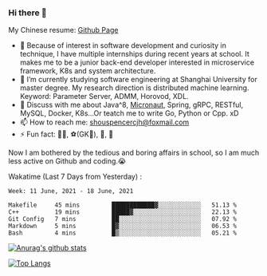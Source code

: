 ### Hi there 👋

My Chinese resume: [Github Page](https://spencercjh.github.io/resume/)

- 🔭 Because of interest in software development and curiosity in technique, I have multiple internships during recent years at school. It makes me to be a junior back-end developer interested in microservice framework, K8s and system architecture.
- 🌱 I’m currently studying software engineering at Shanghai University for master degree. My research direction is distributed machine learning. Keyword: Parameter Server, ADMM, Horovod, XDL.
- 💬 Discuss with me about Java^8, [Micronaut](http://micronaut.io/), Spring, gRPC, RESTful, MySQL, Docker, K8s...Or teatch me to write Go, Python or Cpp. xD
- 📫 How to reach me: shouspencercjh@foxmail.com
- ⚡ Fun fact: 🚴‍♂️, ⚽(GK🥅), 🏓, 🏸

Now I am bothered by the tedious and boring affairs in school, so I am much less active on Github and coding.😭

Wakatime (Last 7 Days from Yesterday) :

<!--START_SECTION:waka-->
```text
Week: 11 June, 2021 - 18 June, 2021

Makefile     45 mins         ████████████▓░░░░░░░░░░░░   51.13 % 
C++          19 mins         █████▓░░░░░░░░░░░░░░░░░░░   22.13 % 
Git Config   7 mins          ██░░░░░░░░░░░░░░░░░░░░░░░   07.92 % 
Markdown     5 mins          █▓░░░░░░░░░░░░░░░░░░░░░░░   06.53 % 
Bash         4 mins          █▒░░░░░░░░░░░░░░░░░░░░░░░   05.21 % 
```
<!--END_SECTION:waka-->

[![Anurag's github stats](https://github-readme-stats.vercel.app/api?username=spencercjh&theme=tokyonight&show_icons=true)](https://github.com/anuraghazra/github-readme-stats)

[![Top Langs](https://github-readme-stats.vercel.app/api/top-langs/?username=spencercjh&layout=compact&theme=tokyonight)](https://github.com/anuraghazra/github-readme-stats)
